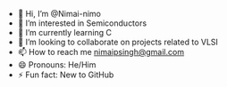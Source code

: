 - 👋 Hi, I’m @Nimai-nimo
- 👀 I’m interested in Semiconductors
- 🌱 I’m currently learning C
- 💞️ I’m looking to collaborate on projects related to VLSI
- 📫 How to reach me nimaipsingh@gmail.com
- 😄 Pronouns: He/Him
- ⚡ Fun fact: New to GitHub

<!---
Nimai-nimo/Nimai-nimo is a ✨ special ✨ repository because its `README.md` (this file) appears on your GitHub profile.
You can click the Preview link to take a look at your changes.
--->
